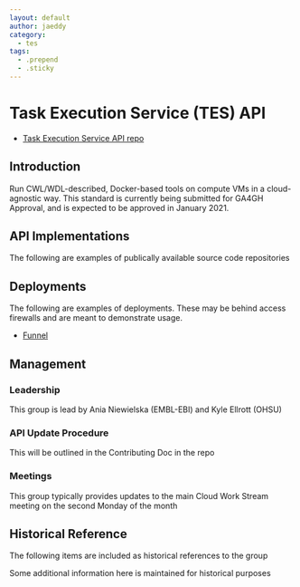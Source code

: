 ```yaml
---
layout: default
author: jaeddy
category:
  - tes
tags:
  - .prepend
  - .sticky
---
```


# Task Execution Service (TES) API

* [Task Execution Service API repo](https://github.com/ga4gh/task-execution-schemas)

## Introduction
Run CWL/WDL-described, Docker-based tools on compute VMs in a cloud-agnostic way. This standard is currently being submitted for GA4GH Approval, and is expected to be approved in January 2021.

## API Implementations
The following are examples of publically available source code repositories


## Deployments
The following are examples of deployments. These may be behind access firewalls and are meant to demonstrate usage.
* [Funnel](https://github.com/ohsu-comp-bio/funnel)

## Management

### Leadership

This group is lead by Ania Niewielska (EMBL-EBI) and Kyle Ellrott (OHSU)

### API Update Procedure
This will be outlined in the Contributing Doc in the repo

### Meetings
This group typically provides updates to the main Cloud Work Stream meeting on the second Monday of the month

## Historical Reference

The following items are included as historical references to the group



Some additional information here is maintained for historical purposes
